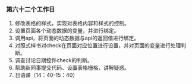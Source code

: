 ### 第六十二个工作日
1. 修改表格的样式，实现对表格内容和样式的控制。
2. 设置页面各个动态数据的变量，并进行绑定。
3. 调用api，将页面的动态数据与api的返回值进行绑定。
4. 对照式样书对check在页面对应位置进行设置，并对页面的变量进行处理判断。
5. 调查讨论日期控件check的判断。
6. 帮助新同事提交代码、设置表格栅格，讲解疑惑。
7. 日语课（14：40-15：40）
<!-- 十一点多下班 -->